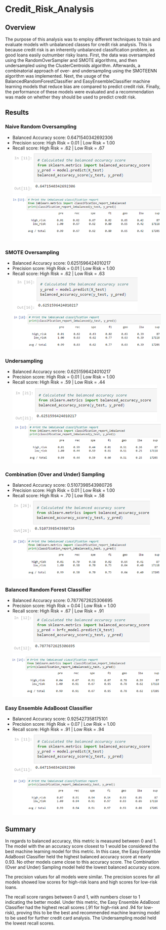 # Credit_Risk_Analysis

## Overview
The purpose of this analysis was to employ different techniques to train and evaluate models with unbalanced classes for credit risk analysis. This is because credit risk is an inherently unbalanced classification problem, as good loans easily outnumber risky loans. First, the data was oversampled using the RandomOverSampler and SMOTE algorithms, and then undersampled using the ClusterCentroids algorithm. Afterwards, a combinatorial approach of over- and undersampling using the SMOTEENN algorithm was implemented. Next, the usuge of the BalancedRandomForestClassifier and EasyEnsembleClassifier machine learning models that reduce bias are compared to predict credit risk. Finally, the performance of these models were evaluated and a recommendation was made on whether they should be used to predict credit risk.

## Results
### Naive Random Oversampling
- Balanced Accuracy score: 0.6471540342692306
- Precision score: High Risk = 0.01 | Low Risk = 1.00
- Recall score: High Risk = .62 | Low Risk = .67
![balaccnaive](Resources/balaccnaive.png)
![naive](Resources/naive.png)

### SMOTE Oversampling
- Balanced Accuracy score: 0.6251596424010217
- Precision score: High Risk = 0.01 | Low Risk = 1.00
- Recall score: High Risk = .62 | Low Risk = .63
![balaccsmote](Resources/balaccsmote.png)
![smote](Resources/smote.png)

### Undersampling
- Balanced Accuracy score: 0.6251596424010217
- Precision score: High Risk = 0.01 | Low Risk = 1.00
- Recall score: High Risk = .59 | Low Risk = .44
![balaccunder](Resources/balaccunder.png)
![undersampling](Resources/undersampling.png)

### Combination (Over and Under) Sampling
- Balanced Accuracy score: 0.5107398543980726
- Precision score: High Risk = 0.01 | Low Risk = 1.00
- Recall score: High Risk = .70 | Low Risk = .58
![balacccombo](Resources/balacccombo.png)
![combination](Resources/combination.png)

### Balanced Random Forest Classifier
- Balanced Accuracy score: 0.7877672625306695
- Precision score: High Risk = 0.04 | Low Risk = 1.00
- Recall score: High Risk = .67 | Low Risk = .91
![balaccrf](Resources/balaccrf.png)
![balanced](Resources/balanced.png)

### Easy Ensemble AdaBoost Classifier
- Balanced Accuracy score: 0.925427358175101
- Precision score: High Risk = 0.07 | Low Risk = 1.00
- Recall score: High Risk = .91 | Low Risk = .94
![balaccnaive](Resources/balaccnaive.png)
![easy](Resources/easy.png)

## Summary
In regards to balanced accuracy, this metric is measured between 0 and 1. The model with the an accuracy score closest to 1 would be considered the best machine learning model for this metric. In this case, the Easy Ensemble AdaBoost Classifier held the highest balanced accuracy score at nearly 0.93. No other models came close to this accuracy score. The Combination (Over and Under) Sampling model held the lowest balanced accuracy score.

The precision values for all models were similar. The precision scores for all models showed low scores for high-risk loans and high scores for low-risk loans. 

The recall score ranges between 0 and 1, with numbers closer to 1 indicating the better model. Under this metric, the Easy Ensemble AdaBoost Classifier had the highest recall scores (.91 for high-risk and .94 for low-risk), proving this to be the best and recommended machine learning model to be used for further credit card analysis. The Undersampling model held the lowest recall scores.
